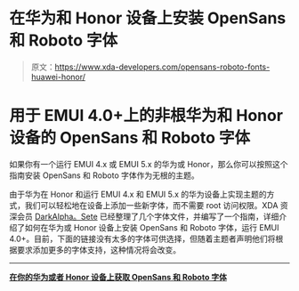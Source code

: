 # 在华为和 Honor 设备上安装 OpenSans 和 Roboto 字体

> 原文：<https://www.xda-developers.com/opensans-roboto-fonts-huawei-honor/>

# 用于 EMUI 4.0+上的非根华为和 Honor 设备的 OpenSans 和 Roboto 字体

如果你有一个运行 EMUI 4.x 或 EMUI 5.x 的华为或 Honor，那么你可以按照这个指南安装 OpenSans 和 Roboto 字体作为无根的主题。

由于华为在 Honor 和运行 EMUI 4.x 和 EMUI 5.x 的华为设备上实现主题的方式，我们可以轻松地在设备上添加一些新字体，而不需要 root 访问权限。XDA 资深会员 [DarkAlpha。Sete](https://forum.xda-developers.com/member.php?u=7791631) 已经整理了几个字体文件，并编写了一个指南，详细介绍了如何在华为或 Honor 设备上安装 OpenSans 和 Roboto 字体，运行 EMUI 4.0+。目前，下面的链接没有太多的字体可供选择，但随着主题者声明他们将根据要求添加更多的字体支持，这种情况将会改变。

* * *

[**在你的华为或者 Honor 设备上获取 OpenSans 和 Roboto 字体**](https://forum.xda-developers.com/honor-6x/themes/root-fonts-emui-wip-t3666192)